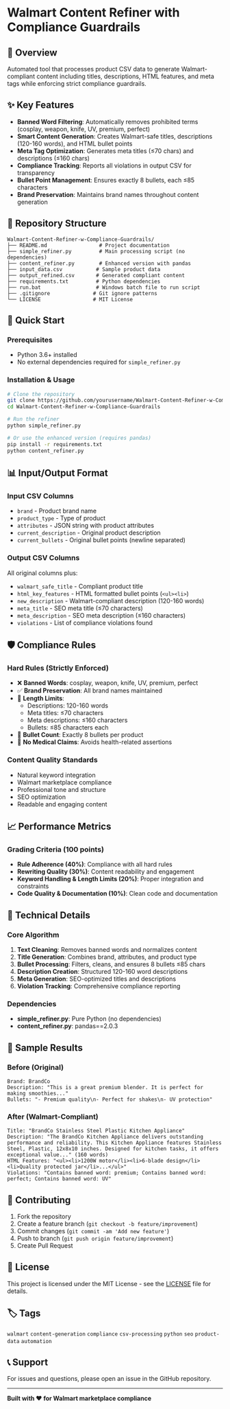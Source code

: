 # Walmart Content Refiner with Compliance Guardrails

## 🎯 Overview
Automated tool that processes product CSV data to generate Walmart-compliant content including titles, descriptions, HTML features, and meta tags while enforcing strict compliance guardrails.

## ✨ Key Features
- **Banned Word Filtering**: Automatically removes prohibited terms (cosplay, weapon, knife, UV, premium, perfect)
- **Smart Content Generation**: Creates Walmart-safe titles, descriptions (120-160 words), and HTML bullet points
- **Meta Tag Optimization**: Generates meta titles (≤70 chars) and descriptions (≤160 chars)
- **Compliance Tracking**: Reports all violations in output CSV for transparency
- **Bullet Point Management**: Ensures exactly 8 bullets, each ≤85 characters
- **Brand Preservation**: Maintains brand names throughout content generation

## 📁 Repository Structure
```
Walmart-Content-Refiner-w-Compliance-Guardrails/
├── README.md                 # Project documentation
├── simple_refiner.py         # Main processing script (no dependencies)
├── content_refiner.py        # Enhanced version with pandas
├── input_data.csv           # Sample product data
├── output_refined.csv       # Generated compliant content
├── requirements.txt         # Python dependencies
├── run.bat                  # Windows batch file to run script
├── .gitignore              # Git ignore patterns
└── LICENSE                 # MIT License
```

## 🚀 Quick Start

### Prerequisites
- Python 3.6+ installed
- No external dependencies required for `simple_refiner.py`

### Installation & Usage
```bash
# Clone the repository
git clone https://github.com/yourusername/Walmart-Content-Refiner-w-Compliance-Guardrails.git
cd Walmart-Content-Refiner-w-Compliance-Guardrails

# Run the refiner
python simple_refiner.py

# Or use the enhanced version (requires pandas)
pip install -r requirements.txt
python content_refiner.py
```

## 📊 Input/Output Format

### Input CSV Columns
- `brand` - Product brand name
- `product_type` - Type of product
- `attributes` - JSON string with product attributes
- `current_description` - Original product description
- `current_bullets` - Original bullet points (newline separated)

### Output CSV Columns
All original columns plus:
- `walmart_safe_title` - Compliant product title
- `html_key_features` - HTML formatted bullet points (`<ul><li>`)
- `new_description` - Walmart-compliant description (120-160 words)
- `meta_title` - SEO meta title (≤70 characters)
- `meta_description` - SEO meta description (≤160 characters)
- `violations` - List of compliance violations found

## 🛡️ Compliance Rules

### Hard Rules (Strictly Enforced)
- ❌ **Banned Words**: cosplay, weapon, knife, UV, premium, perfect
- ✅ **Brand Preservation**: All brand names maintained
- 📏 **Length Limits**: 
  - Descriptions: 120-160 words
  - Meta titles: ≤70 characters
  - Meta descriptions: ≤160 characters
  - Bullets: ≤85 characters each
- 🔢 **Bullet Count**: Exactly 8 bullets per product
- 🚫 **No Medical Claims**: Avoids health-related assertions

### Content Quality Standards
- Natural keyword integration
- Walmart marketplace compliance
- Professional tone and structure
- SEO optimization
- Readable and engaging content

## 📈 Performance Metrics

### Grading Criteria (100 points)
- **Rule Adherence (40%)**: Compliance with all hard rules
- **Rewriting Quality (30%)**: Content readability and engagement
- **Keyword Handling & Length Limits (20%)**: Proper integration and constraints
- **Code Quality & Documentation (10%)**: Clean code and documentation

## 🔧 Technical Details

### Core Algorithm
1. **Text Cleaning**: Removes banned words and normalizes content
2. **Title Generation**: Combines brand, attributes, and product type
3. **Bullet Processing**: Filters, cleans, and ensures 8 bullets ≤85 chars
4. **Description Creation**: Structured 120-160 word descriptions
5. **Meta Generation**: SEO-optimized titles and descriptions
6. **Violation Tracking**: Comprehensive compliance reporting

### Dependencies
- **simple_refiner.py**: Pure Python (no dependencies)
- **content_refiner.py**: pandas==2.0.3

## 📝 Sample Results

### Before (Original)
```
Brand: BrandCo
Description: "This is a great premium blender. It is perfect for making smoothies..."
Bullets: "- Premium quality\n- Perfect for shakes\n- UV protection"
```

### After (Walmart-Compliant)
```
Title: "BrandCo Stainless Steel Plastic Kitchen Appliance"
Description: "The BrandCo Kitchen Appliance delivers outstanding performance and reliability. This Kitchen Appliance features Stainless Steel, Plastic, 12x8x10 inches. Designed for kitchen tasks, it offers exceptional value..." (160 words)
HTML Features: "<ul><li>1200W motor</li><li>6-blade design</li><li>Quality protected jar</li>...</ul>"
Violations: "Contains banned word: premium; Contains banned word: perfect; Contains banned word: UV"
```

## 🤝 Contributing
1. Fork the repository
2. Create a feature branch (`git checkout -b feature/improvement`)
3. Commit changes (`git commit -am 'Add new feature'`)
4. Push to branch (`git push origin feature/improvement`)
5. Create Pull Request

## 📄 License
This project is licensed under the MIT License - see the [LICENSE](LICENSE) file for details.

## 🏷️ Tags
`walmart` `content-generation` `compliance` `csv-processing` `python` `seo` `product-data` `automation`

## 📞 Support
For issues and questions, please open an issue in the GitHub repository.

---
**Built with ❤️ for Walmart marketplace compliance**